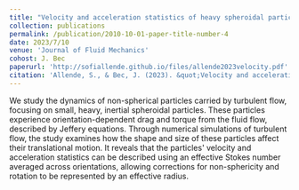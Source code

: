 ```yaml
---
title: "Velocity and acceleration statistics of heavy spheroidal particles in turbulence"
collection: publications
permalink: /publication/2010-10-01-paper-title-number-4
date: 2023/7/10
venue: 'Journal of Fluid Mechanics'
cohost: J. Bec
paperurl: 'http://sofiallende.github.io/files/allende2023velocity.pdf'
citation: 'Allende, S., & Bec, J. (2023). &quot;Velocity and acceleration statistics of heavy spheroidal particles in turbulence.&quot; <i>OJournal of Fluid Mechanics</i>, 967, R4.'
---
```


<!--[Download paper here](http://sofiallende.github.io/files/allende2023velocity.pdf)-->


We study the dynamics of non-spherical particles carried by turbulent flow, focusing on small, heavy, inertial spheroidal particles. These particles experience orientation-dependent drag and torque from the fluid flow, described by Jeffery equations. Through numerical simulations of turbulent flow, the study examines how the shape and size of these particles affect their translational motion. It reveals that the particles' velocity and acceleration statistics can be described using an effective Stokes number averaged across orientations, allowing corrections for non-sphericity and rotation to be represented by an effective radius.
